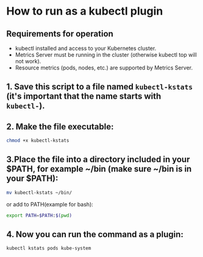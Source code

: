 # How to run as a kubectl plugin

## Requirements for operation

- kubectl installed and access to your Kubernetes cluster.
- Metrics Server must be running in the cluster (otherwise kubectl top will not work).
- Resource metrics (pods, nodes, etc.) are supported by Metrics Server.

## 1. Save this script to a file named `kubectl-kstats` (it's important that the name starts with `kubectl-`).

## 2. Make the file executable:

```bash
chmod +x kubectl-kstats
```

## 3.Place the file into a directory included in your $PATH, for example ~/bin (make sure ~/bin is in your $PATH):
```bash
mv kubectl-kstats ~/bin/
```
or add to PATH(example for bash):
```bash
export PATH=$PATH:$(pwd)
```

## 4. Now you can run the command as a plugin:
```bash
kubectl kstats pods kube-system
```
